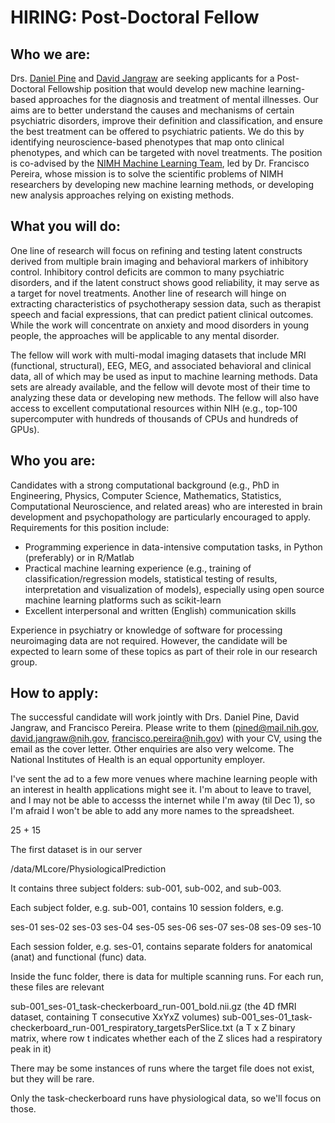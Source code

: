 # HIRING: Post-Doctoral Fellow

## Who we are:

Drs. [Daniel Pine](https://www.nimh.nih.gov/research/research-conducted-at-nimh/research-areas/clinics-and-labs/edb/sdan/index.shtml) and [David Jangraw](https://davidjangraw.wordpress.com) are seeking applicants for a Post-Doctoral Fellowship position that would develop new machine learning-based approaches for the diagnosis and treatment of mental illnesses. Our aims are to better understand the causes and mechanisms of certain psychiatric disorders, improve their definition and classification, and ensure the best treatment can be offered to psychiatric patients. We do this by identifying neuroscience-based phenotypes that map onto clinical phenotypes, and which can be targeted with novel treatments. The position is co-advised by the [NIMH Machine Learning Team](https://cmn.nimh.nih.gov/mlt), led by Dr. Francisco Pereira, whose mission is to solve the scientific problems of NIMH researchers by developing new machine learning methods, or developing new analysis approaches relying on existing methods.

## What you will do:

One line of research will focus on refining and testing latent constructs derived from multiple brain imaging and behavioral markers of inhibitory control. Inhibitory control deficits are common to many psychiatric disorders, and if the latent construct shows good reliability, it may serve as a target for novel treatments. Another line of research will hinge on extracting characteristics of psychotherapy session data, such as therapist speech and facial expressions, that can predict patient clinical outcomes. While the work will concentrate on anxiety and mood disorders in young people, the approaches will be applicable to any mental disorder. 

The fellow will work with multi-modal imaging datasets that include MRI (functional, structural), EEG, MEG, and associated behavioral and clinical data, all of which may be used as input to machine learning methods. Data sets are already available, and the fellow will devote most of their time to analyzing these data or developing new methods. The fellow will also have access to excellent computational resources within NIH (e.g., top-100 supercomputer with hundreds of thousands of CPUs and hundreds of GPUs).

## Who you are:

Candidates with a strong computational background (e.g., PhD in Engineering, Physics, Computer Science, Mathematics, Statistics, Computational Neuroscience, and related areas) who are interested in brain development and psychopathology are particularly encouraged to apply. Requirements for this position include:
- Programming experience in data-intensive computation tasks, in Python (preferably) or in R/Matlab
- Practical machine learning experience (e.g., training of classification/regression models, statistical testing of results, interpretation and visualization of models), especially using open source machine learning platforms such as scikit-learn
- Excellent interpersonal and written (English) communication skills

Experience in psychiatry or knowledge of software for processing neuroimaging data are not required. However, the candidate will be expected to learn some of these topics as part of their role in our research group.

## How to apply:

The successful candidate will work jointly with Drs. Daniel Pine, David Jangraw, and Francisco Pereira. Please write to them (pined@mail.nih.gov, david.jangraw@nih.gov, francisco.pereira@nih.gov) with your CV, using the email as the cover letter. Other enquiries are also very welcome. The National Institutes of Health is an equal opportunity employer.


I've sent the ad to a few more venues where machine learning people with an interest in health applications might see it. I'm about to leave to travel, and I may not be able to  accesss the internet while  I'm away (til Dec 1), so I'm afraid I won't be able to add any more names to the spreadsheet.


25 + 15

The first dataset is in our server

/data/MLcore/PhysiologicalPrediction

It contains three subject folders: sub-001, sub-002, and sub-003.

Each subject folder, e.g. sub-001, contains 10 session folders, e.g.

ses-01	ses-02	ses-03	ses-04	ses-05	ses-06	ses-07	ses-08	ses-09	ses-10

Each session folder, e.g. ses-01, contains separate folders for anatomical (anat) and functional (func) data.

Inside the func folder, there is data for multiple scanning runs. For each run,  these files are relevant

sub-001_ses-01_task-checkerboard_run-001_bold.nii.gz
(the 4D fMRI dataset, containing T consecutive XxYxZ volumes)
sub-001_ses-01_task-checkerboard_run-001_respiratory_targetsPerSlice.txt
(a T x Z binary matrix, where row t indicates whether each of the Z slices had a respiratory peak in it)

There may be some instances of runs where the target file does not exist, but they will be rare.

Only the task-checkerboard runs have physiological data, so we'll focus on those.
